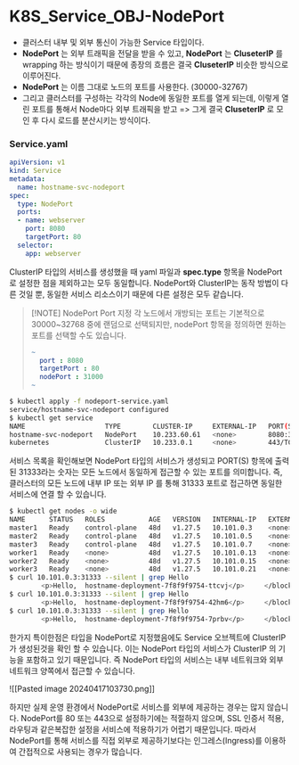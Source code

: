 # K8S_Service_OBJ-NodePort

- 클러스터 내부 및 외부 통신이 가능한 Service 타입이다.
- **NodePort** 는 외부 트래픽을 전달을 받을 수 있고, **NodePort** 는 **CluseterIP** 를 wrapping 하는 방식이기 때문에 종장의 흐름은 결국 **CluseterIP**  비슷한 방식으로 이루어진다.
- **NodePort** 는 이름 그대로 노드의 포트를 사용한다. (30000-32767)
- 그리고 클러스터를 구성하는 각각의 Node에 동일한 포트를 열게 되는데, 이렇게 열린 포트를 통해서 Node마다 외부 트래픽을 받고 => 그게 결국 **CluseterIP** 로 모인 후 다시 로드를 분산시키는 방식이다.
### Service.yaml
```yaml
apiVersion: v1
kind: Service
metadata:
  name: hostname-svc-nodeport
spec:
  type: NodePort
  ports:
  - name: webserver
    port: 8080
    targetPort: 80
  selector:
    app: webserver
```

ClusterIP 타입의 서비스를 생성했을 때 yaml 파일과 **spec.type** 항목을 NodePort 로 설정한 점을 제외하고는 모두 동일합니다. NodePort와 ClusterIP는 동작 방법이 다른 것일 뿐, 동일한 서비스 리소스이기 때문에 다른 설정은 모두 같습니다.

> [!NOTE] NodePort Port 지정
> 각 노드에서 개방되는 포트는 기본적으로 30000~32768 중에 랜덤으로 선택되지만, nodePort 항목을 정의하면 원하는 포트를 선택할 수도 있습니다.
> ```yaml
> ~
>   port : 8080
>   targetPort : 80
>   nodePort : 31000  
> ~
> ```

```bash
$ kubectl apply -f nodeport-service.yaml
service/hostname-svc-nodeport configured
$ kubectl get service
NAME                    TYPE        CLUSTER-IP     EXTERNAL-IP   PORT(S)          AGE
hostname-svc-nodeport   NodePort    10.233.60.61   <none>        8080:31333/TCP   76s
kubernetes              ClusterIP   10.233.0.1     <none>        443/TCP          48d
```

서비스 목록을 확인해보면 NodePort 타입의 서비스가 생성되고 PORT(S) 항목에 출력된 31333라는 숫자는 모든 노드에서 동일하게 접근할 수 있는 포트를 의미합니다. 즉, 클러스터의 모든 노드에 내부 IP 또는 외부 IP 를 통해 31333 포트로 접근하면 동일한 서비스에 연결 할 수 있습니다.

```bash
$ kubectl get nodes -o wide
NAME      STATUS   ROLES           AGE   VERSION   INTERNAL-IP   EXTERNAL-IP   OS-IMAGE             KERNEL-VERSION       CONTAINER-RUNTIME
master1   Ready    control-plane   48d   v1.27.5   10.101.0.3    <none>        Ubuntu 22.04.4 LTS   5.15.0-97-generic    cri-o://1.27.1
master2   Ready    control-plane   48d   v1.27.5   10.101.0.5    <none>        Ubuntu 22.04.4 LTS   5.15.0-101-generic   cri-o://1.27.1
master3   Ready    control-plane   48d   v1.27.5   10.101.0.7    <none>        Ubuntu 22.04.4 LTS   5.15.0-97-generic    cri-o://1.27.1
worker1   Ready    <none>          48d   v1.27.5   10.101.0.13   <none>        Ubuntu 22.04.4 LTS   5.15.0-97-generic    cri-o://1.27.1
worker2   Ready    <none>          48d   v1.27.5   10.101.0.15   <none>        Ubuntu 22.04.4 LTS   5.15.0-101-generic   cri-o://1.27.1
worker3   Ready    <none>          48d   v1.27.5   10.101.0.21   <none>        Ubuntu 22.04.4 LTS   5.15.0-101-generic   cri-o://1.27.1
$ curl 10.101.0.3:31333 --silent | grep Hello
        <p>Hello,  hostname-deployment-7f8f9f9754-ttcvj</p>     </blockquote>
$ curl 10.101.0.3:31333 --silent | grep Hello
        <p>Hello,  hostname-deployment-7f8f9f9754-42hm6</p>     </blockquote>
$ curl 10.101.0.3:31333 --silent | grep Hello
        <p>Hello,  hostname-deployment-7f8f9f9754-7prbv</p>     </blockquote>
```

한가지 특이한점은 타입을 NodePort로 지정했음에도 Service 오브젝트에 ClusterIP 가 생성된것을 확인 할 수 있습니다. 이는 NodePort 타입의 서비스가 ClusterIP 의 기능을 포함하고 있기 때문입니다. 즉 NodePort 타입의 서비스는 내부 네트워크와 외부 네트워크 양쪽에서 접근할 수 있습니다.

![[Pasted image 20240417103730.png]]

하지만 실제 운영 환경에서 NodePort로 서비스를 외부에 제공하는 경우는 많지 않습니다. NodePort를 80 또는 443으로 설정하기에는 적절하지 않으며, SSL 인증서 적용, 라우팅과 같은복잡한 설정을 서비스에 적용하기가 어렵기 때문입니다. 따라서 NodePort를 통해 서비스를 직접 외부로 제공하기보다는 인그레스(Ingress)를 이용하여 간접적으로 사용되는 경우가 많습니다.


